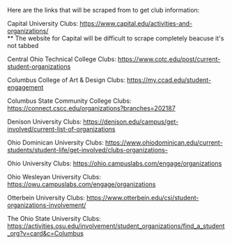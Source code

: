 Here are the links that will be scraped from to get club information:

Capital University Clubs: https://www.capital.edu/activities-and-organizations/
<br>
** The website for Capital will be difficult to scrape completely beacuse it's not tabbed
<br>

Central Ohio Technical College Clubs: https://www.cotc.edu/post/current-student-organizations
<br>

Columbus College of Art & Design Clubs: https://my.ccad.edu/student-engagement
<br>

Columbus State Community College Clubs: https://connect.cscc.edu/organizations?branches=202187
<br>

Denison University Clubs: https://denison.edu/campus/get-involved/current-list-of-organizations
<br>

Ohio Dominican University Clubs: https://www.ohiodominican.edu/current-students/student-life/get-involved/clubs-organizations-
<br>

Ohio University Clubs: https://ohio.campuslabs.com/engage/organizations
<br>

Ohio Wesleyan University Clubs: https://owu.campuslabs.com/engage/organizations
<br>

Otterbein University Clubs: https://www.otterbein.edu/csi/student-organizations-involvement/
<br>

The Ohio State University Clubs: https://activities.osu.edu/involvement/student_organizations/find_a_student_org?v=card&c=Columbus
<br>

